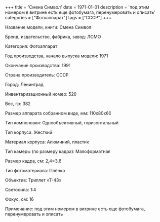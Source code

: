 +++
title = 'Смена Символ'
date = 1971-01-01
description = 'под этим номером в витрине есть еще фотобумага, перенумеровать и описать'
categories = ["Фотоаппарат"]
tags = ["СССР"]
+++

Название модели, книги: Смена Символ

Бренд, издательство, фабрика, завод: ЛОМО

Категория: Фотоаппарат

Год производства, начало выпуска модели: 1971

Окончание производства: 1991

Страна производитель: СССР

Город: Ленинград

Инвентаризационный номер: 520

Вес, гр: 382

Размер аппарата  собранном виде, мм: 110х80х60

Тип компоновки: Однообъективный, горизонтальный

Тип корпуса: Жесткий

Материал корпуса: Алюминий, пластик

Тип камеры (по размеру кадра): Малоформатная

Размер кадра, см: 2,4×3,6

Тип фотоматериала: Плёнка

Объектив: Триплет «Т-43»

Светосила: 1:4

Фокус, см: 16

Примечание: под этим номером в витрине есть еще фотобумага, перенумеровать и описать

